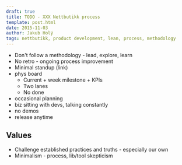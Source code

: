 ```yaml
---
draft: true
title: TODO - XXX Nettbutikk process
template: post.html
date: 2015-11-03
author: Jakub Holý
tags: nettbutikk, product development, lean, process, methodology
---
```


* Don't follow a methodology - lead, explore, learn
* No retro - ongoing process improvement
* Minimal standup (link)
* phys board
    * Current + week milestone + KPIs
    * Two lanes
    * No done
* occasional planning
* biz sitting with devs, talking constantly
* no demos
* release anytime

## Values

* Challenge established practices and truths - especially our own
* Minimalism - process, lib/tool skepticism
